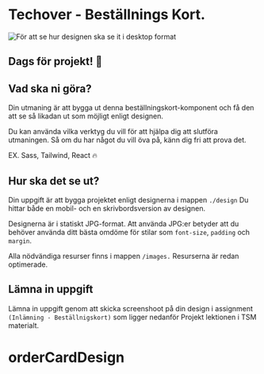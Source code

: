 # Techover - Beställnings Kort.

![För att se hur designen ska se it i desktop format](./design/desktop.png)

## Dags för projekt! 🐺

## Vad ska ni göra?

Din utmaning är att bygga ut denna beställningskort-komponent och få den att se så likadan ut som möjligt enligt designen.

Du kan använda vilka verktyg du vill för att hjälpa dig att slutföra utmaningen. Så om du har något du vill öva på, känn dig fri att prova det.

EX. Sass, Tailwind, React 🔥

## Hur ska det se ut?

Din uppgift är att bygga projektet enligt designerna i mappen `./design` Du hittar både en mobil- och en skrivbordsversion av designen.

Designerna är i statiskt JPG-format. Att använda JPG:er betyder att du behöver använda ditt bästa omdöme för stilar som `font-size`, `padding` och `margin`.

Alla nödvändiga resurser finns i mappen `/images.` Resurserna är redan optimerade.

## Lämna in uppgift

Lämna in uppgift genom att skicka screenshoot på din design i assignment `(Inlämning - Beställnigskort)` som ligger nedanför Projekt lektionen i TSM materialt.
# orderCardDesign
